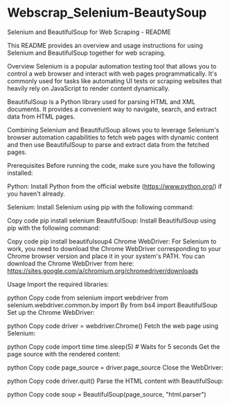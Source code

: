 # Webscrap_Selenium-BeautySoup
Selenium and BeautifulSoup for Web Scraping - README

This README provides an overview and usage instructions for using Selenium and BeautifulSoup together for web scraping.

Overview
Selenium is a popular automation testing tool that allows you to control a web browser and interact with web pages programmatically. It's commonly used for tasks like automating UI tests or scraping websites that heavily rely on JavaScript to render content dynamically.

BeautifulSoup is a Python library used for parsing HTML and XML documents. It provides a convenient way to navigate, search, and extract data from HTML pages.

Combining Selenium and BeautifulSoup allows you to leverage Selenium's browser automation capabilities to fetch web pages with dynamic content and then use BeautifulSoup to parse and extract data from the fetched pages.

Prerequisites
Before running the code, make sure you have the following installed:

Python: Install Python from the official website (https://www.python.org/) if you haven't already.

Selenium: Install Selenium using pip with the following command:

Copy code
pip install selenium
BeautifulSoup: Install BeautifulSoup using pip with the following command:

Copy code
pip install beautifulsoup4
Chrome WebDriver: For Selenium to work, you need to download the Chrome WebDriver corresponding to your Chrome browser version and place it in your system's PATH. You can download the Chrome WebDriver from here: https://sites.google.com/a/chromium.org/chromedriver/downloads

Usage
Import the required libraries:

python
Copy code
from selenium import webdriver
from selenium.webdriver.common.by import By
from bs4 import BeautifulSoup
Set up the Chrome WebDriver:

python
Copy code
driver = webdriver.Chrome()
Fetch the web page using Selenium:


python
Copy code
import time
time.sleep(5)  # Waits for 5 seconds
Get the page source with the rendered content:

python
Copy code
page_source = driver.page_source
Close the WebDriver:

python
Copy code
driver.quit()
Parse the HTML content with BeautifulSoup:

python
Copy code
soup = BeautifulSoup(page_source, "html.parser")
